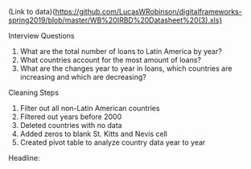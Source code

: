 (Link to data){https://github.com/LucasWRobinson/digitalframeworks-spring2019/blob/master/WB%20IRBD%20Datasheet%20(3).xls}

Interview Questions
1. What are the total number of loans to Latin America by year? 
2. What countries account for the most amount of loans? 
3. What are the changes year to year in loans, which countries are increasing and which are decreasing? 

Cleaning Steps 
1. Filter out all non-Latin American countries 
2. Filtered out years before 2000 
3. Deleted countries with no data 
4. Added zeros to blank St. Kitts and Nevis cell 
5. Created pivot table to analyze country data year to year 

Headline: 
